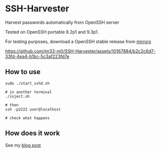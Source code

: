 # SSH-Harvester

Harvest passwords automatically from OpenSSH server

Tested on OpenSSH portable 8.2p1 and 9.3p1.

For testing purposes, download a OpenSSH stable release from [mirrors](https://www.openssh.com/portable.html#downloads)



https://github.com/jm33-m0/SSH-Harvester/assets/10167884/b2c2c6d7-33fd-4ea4-b1bc-5c3af223fd7e



## How to use

```
sudo ./start_sshd.sh

# in another terminal
./inject.sh

# then
ssh -p2222 user@localhost

# check what happens
```

## How does it work

See my [blog post](https://jm33.me/sshd-injection-and-password-harvesting.html)
